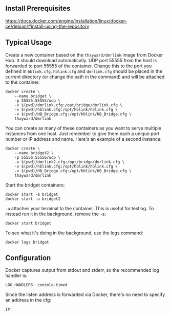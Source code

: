 ## Install Prerequisites

https://docs.docker.com/engine/installation/linux/docker-ce/debian/#install-using-the-repository

## Typical Usage

Create a new container based on the `thayward/dmrlink` image from Docker Hub. It should download automatically. UDP port 55555 from the host is forwarded to port 55555 of the container. Change this to the port you defined in `hblink.cfg`. `hblink.cfg` and `dmrlink.cfg` should be placed in the current directory (or change the path in the command) and will be attached to the container.

    docker create \
        --name bridget \
        -p 55555:55555/udp \
        -v $(pwd)/dmrlink.cfg:/opt/bridge/dmrlink.cfg \
        -v $(pwd)/hblink.cfg:/opt/hblink/hblink.cfg \
        -v $(pwd)/HB_Bridge.cfg:/opt/hblink/HB_Bridge.cfg \
        thayward/dmrlink

You can create as many of these containers as you want to serve multiple instances from one host. Just remember to give them each a unique port number or IP address and name. Here's an example of a second instance:

    docker create \
        --name bridget2 \
        -p 55556:55556/udp \
        -v $(pwd)/dmrlink2.cfg:/opt/bridge/dmrlink.cfg \
        -v $(pwd)/hblink.cfg:/opt/hblink/hblink.cfg \
        -v $(pwd)/HB_Bridge.cfg:/opt/hblink/HB_Bridge.cfg \
        thayward/dmrlink

Start the bridget containers:

    docker start -a bridget
    docker start -a bridget2

`-a` attaches your terminal to the container. This is useful for testing. To instead run it in the background, remove the `-a`:

    docker start bridget

To see what it's doing in the background, use the logs command:

    docker logs bridget

## Configuration

Docker captures output from stdout and stderr, so the recommended log handler is:

    LOG_HANDLERS: console-timed

Since the listen address is forwarded via Docker, there's no need to specify an address in the cfg:

    IP:
